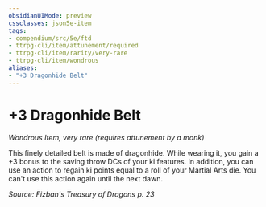```yaml
---
obsidianUIMode: preview
cssclasses: json5e-item
tags:
- compendium/src/5e/ftd
- ttrpg-cli/item/attunement/required
- ttrpg-cli/item/rarity/very-rare
- ttrpg-cli/item/wondrous
aliases: 
- "+3 Dragonhide Belt"
---
```

# +3 Dragonhide Belt
*Wondrous Item, very rare (requires attunement by a monk)*  


This finely detailed belt is made of dragonhide. While wearing it, you gain a +3 bonus to the saving throw DCs of your ki features. In addition, you can use an action to regain ki points equal to a roll of your Martial Arts die. You can't use this action again until the next dawn.

*Source: Fizban's Treasury of Dragons p. 23*